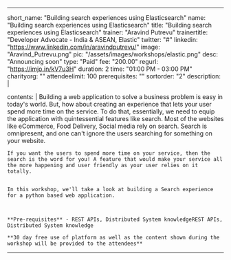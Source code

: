 ---

short_name: "Building search experiences using Elasticsearch"
name: "Building search experiences using Elasticsearch"
title: "Building search experiences using Elasticsearch"
trainer: "Aravind Putrevu"
trainertitle: "Developer Advocate - India & ASEAN, Elastic"
twitter: "#"
linkedin: "https://www.linkedin.com/in/aravindputrevu/"
image: "Aravind_Putrevu.png"
pic: "/assets/images/workshops/elastic.png"
desc: "Announcing soon"
type: "Paid"
fee: "200.00"
regurl: "https://imjo.in/kV7u3H"
duration: 2
time: "01:00 PM - 03:00 PM"
charityorg: ""
attendeelimit: 100
prerequisites: ""
sortorder: "2"
description: |
    
    
contents: |
    Building a web application to solve a business problem is easy in today's world. But, how about creating an experience that lets your user spend more time on the service. To do that, essentially, we need to equip the application with quintessential features like search. Most of the websites like eCommerce, Food Delivery, Social media rely on search. Search is omnipresent, and one can't ignore the users searching for something on your website.

    If you want the users to spend more time on your service, then the search is the word for you! A feature that would make your service all the more happening and user friendly as your user relies on it totally.


    In this workshop, we'll take a look at building a Search experience for a python based web application. 

    

    **Pre-requisites** - REST APIs, Distributed System knowledgeREST APIs, Distributed System knowledge

    **30 day free use of platform as well as the content shown during the workshop will be provided to the attendees**

    

---
